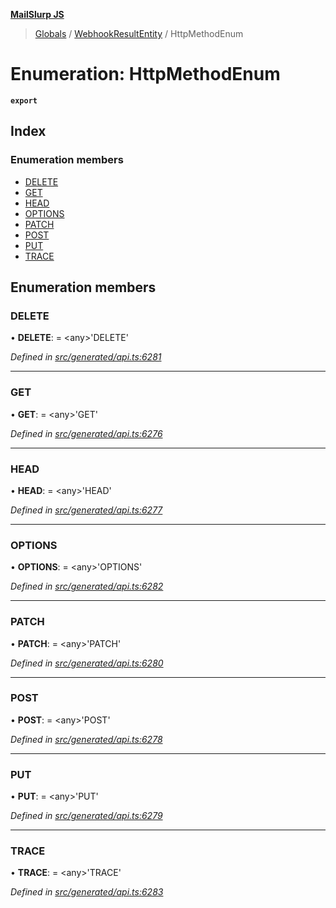 **[MailSlurp JS](../README.md)**

> [Globals](../README.md) / [WebhookResultEntity](../modules/webhookresultentity.md) / HttpMethodEnum

# Enumeration: HttpMethodEnum

**`export`** 

## Index

### Enumeration members

* [DELETE](webhookresultentity.httpmethodenum.md#delete)
* [GET](webhookresultentity.httpmethodenum.md#get)
* [HEAD](webhookresultentity.httpmethodenum.md#head)
* [OPTIONS](webhookresultentity.httpmethodenum.md#options)
* [PATCH](webhookresultentity.httpmethodenum.md#patch)
* [POST](webhookresultentity.httpmethodenum.md#post)
* [PUT](webhookresultentity.httpmethodenum.md#put)
* [TRACE](webhookresultentity.httpmethodenum.md#trace)

## Enumeration members

### DELETE

•  **DELETE**:  = \<any>'DELETE'

*Defined in [src/generated/api.ts:6281](https://github.com/mailslurp/mailslurp-client/blob/730b817/src/generated/api.ts#L6281)*

___

### GET

•  **GET**:  = \<any>'GET'

*Defined in [src/generated/api.ts:6276](https://github.com/mailslurp/mailslurp-client/blob/730b817/src/generated/api.ts#L6276)*

___

### HEAD

•  **HEAD**:  = \<any>'HEAD'

*Defined in [src/generated/api.ts:6277](https://github.com/mailslurp/mailslurp-client/blob/730b817/src/generated/api.ts#L6277)*

___

### OPTIONS

•  **OPTIONS**:  = \<any>'OPTIONS'

*Defined in [src/generated/api.ts:6282](https://github.com/mailslurp/mailslurp-client/blob/730b817/src/generated/api.ts#L6282)*

___

### PATCH

•  **PATCH**:  = \<any>'PATCH'

*Defined in [src/generated/api.ts:6280](https://github.com/mailslurp/mailslurp-client/blob/730b817/src/generated/api.ts#L6280)*

___

### POST

•  **POST**:  = \<any>'POST'

*Defined in [src/generated/api.ts:6278](https://github.com/mailslurp/mailslurp-client/blob/730b817/src/generated/api.ts#L6278)*

___

### PUT

•  **PUT**:  = \<any>'PUT'

*Defined in [src/generated/api.ts:6279](https://github.com/mailslurp/mailslurp-client/blob/730b817/src/generated/api.ts#L6279)*

___

### TRACE

•  **TRACE**:  = \<any>'TRACE'

*Defined in [src/generated/api.ts:6283](https://github.com/mailslurp/mailslurp-client/blob/730b817/src/generated/api.ts#L6283)*
